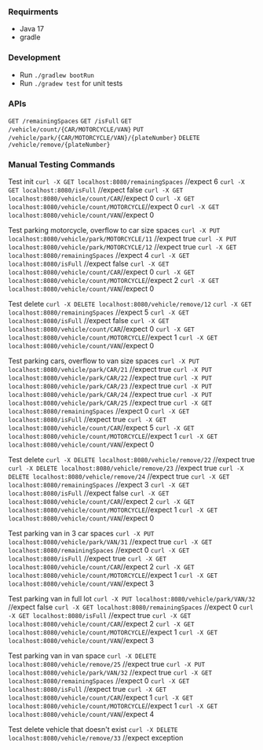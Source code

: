 ### Requirments
- Java 17
- gradle

### Development
- Run `./gradlew bootRun`
- Run `./gradew test` for unit tests

### APIs
`GET /remainingSpaces`
`GET /isFull`
`GET /vehicle/count/{CAR/MOTORCYCLE/VAN}`
`PUT /vehicle/park/{CAR/MOTORCYCLE/VAN}/{plateNumber}`
`DELETE /vehicle/remove/{plateNumber}`

### Manual Testing Commands
Test init
`curl -X GET localhost:8080/remainingSpaces` //expect 6
`curl -X GET localhost:8080/isFull` //expect false
`curl -X GET localhost:8080/vehicle/count/CAR`//expect 0
`curl -X GET localhost:8080/vehicle/count/MOTORCYCLE`//expect 0
`curl -X GET localhost:8080/vehicle/count/VAN`//expect 0

Test parking motorcycle, overflow to car size spaces
`curl -X PUT localhost:8080/vehicle/park/MOTORCYCLE/11` //expect true
`curl -X PUT localhost:8080/vehicle/park/MOTORCYCLE/12` //expect true
`curl -X GET localhost:8080/remainingSpaces` //expect 4
`curl -X GET localhost:8080/isFull` //expect false
`curl -X GET localhost:8080/vehicle/count/CAR`//expect 0
`curl -X GET localhost:8080/vehicle/count/MOTORCYCLE`//expect 2
`curl -X GET localhost:8080/vehicle/count/VAN`//expect 0

Test delete
`curl -X DELETE localhost:8080/vehicle/remove/12`
`curl -X GET localhost:8080/remainingSpaces` //expect 5
`curl -X GET localhost:8080/isFull` //expect false
`curl -X GET localhost:8080/vehicle/count/CAR`//expect 0
`curl -X GET localhost:8080/vehicle/count/MOTORCYCLE`//expect 1
`curl -X GET localhost:8080/vehicle/count/VAN`//expect 0

Test parking cars, overflow to van size spaces
`curl -X PUT localhost:8080/vehicle/park/CAR/21` //expect true
`curl -X PUT localhost:8080/vehicle/park/CAR/22` //expect true
`curl -X PUT localhost:8080/vehicle/park/CAR/23` //expect true
`curl -X PUT localhost:8080/vehicle/park/CAR/24` //expect true
`curl -X PUT localhost:8080/vehicle/park/CAR/25` //expect true
`curl -X GET localhost:8080/remainingSpaces` //expect 0
`curl -X GET localhost:8080/isFull` //expect true
`curl -X GET localhost:8080/vehicle/count/CAR`//expect 5
`curl -X GET localhost:8080/vehicle/count/MOTORCYCLE`//expect 1
`curl -X GET localhost:8080/vehicle/count/VAN`//expect 0

Test delete
`curl -X DELETE localhost:8080/vehicle/remove/22` //expect true
`curl -X DELETE localhost:8080/vehicle/remove/23` //expect true
`curl -X DELETE localhost:8080/vehicle/remove/24` //expect true
`curl -X GET localhost:8080/remainingSpaces` //expect 3
`curl -X GET localhost:8080/isFull` //expect false
`curl -X GET localhost:8080/vehicle/count/CAR`//expect 2
`curl -X GET localhost:8080/vehicle/count/MOTORCYCLE`//expect 1
`curl -X GET localhost:8080/vehicle/count/VAN`//expect 0

Test parking van in 3 car spaces
`curl -X PUT localhost:8080/vehicle/park/VAN/31` //expect true
`curl -X GET localhost:8080/remainingSpaces` //expect 0
`curl -X GET localhost:8080/isFull` //expect true
`curl -X GET localhost:8080/vehicle/count/CAR`//expect 2
`curl -X GET localhost:8080/vehicle/count/MOTORCYCLE`//expect 1
`curl -X GET localhost:8080/vehicle/count/VAN`//expect 3

Test parking van in full lot
`curl -X PUT localhost:8080/vehicle/park/VAN/32` //expect false
`curl -X GET localhost:8080/remainingSpaces` //expect 0
`curl -X GET localhost:8080/isFull` //expect true
`curl -X GET localhost:8080/vehicle/count/CAR`//expect 2
`curl -X GET localhost:8080/vehicle/count/MOTORCYCLE`//expect 1
`curl -X GET localhost:8080/vehicle/count/VAN`//expect 3

Test parking van in van space
`curl -X DELETE localhost:8080/vehicle/remove/25` //expect true
`curl -X PUT localhost:8080/vehicle/park/VAN/32` //expect true
`curl -X GET localhost:8080/remainingSpaces` //expect 0
`curl -X GET localhost:8080/isFull` //expect true
`curl -X GET localhost:8080/vehicle/count/CAR`//expect 1
`curl -X GET localhost:8080/vehicle/count/MOTORCYCLE`//expect 1
`curl -X GET localhost:8080/vehicle/count/VAN`//expect 4

Test delete vehicle that doesn't exist
`curl -X DELETE localhost:8080/vehicle/remove/33` //expect exception
